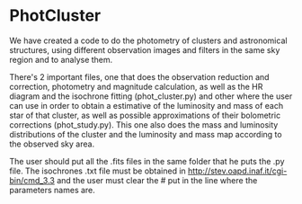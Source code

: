# PhotCluster
We have created a code to do the photometry of clusters and astronomical structures, using different observation images and filters in the same sky region and to analyse them.

There's 2 important files, one that does the observation reduction and correction, photometry and magnitude calculation, as well as the HR diagram and the isochrone fitting (phot_cluster.py) and other where the user can use in order to obtain a estimative of the luminosity and mass of each star of that cluster, as well as possible approximations of their bolometric corrections (phot_study.py). This one also does the mass and luminosity distributions of the cluster and the luminosity and mass map according to the observed sky area.

The user should put all the .fits files in the same folder that he puts the .py file. The isochrones .txt file must be obtained in http://stev.oapd.inaf.it/cgi-bin/cmd_3.3 and the user must clear the # put in the line where the parameters names are.

